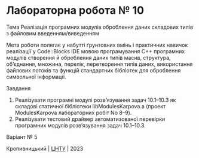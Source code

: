# Лабораторна робота № 10

Тема Реалізація програмних модулів оброблення даних складових типів з файловим введенням/виведенням

Мета роботи полягає у набутті ґрунтовних вмінь і практичних навичок реалізації у Code::Blocks IDE мовою програмування С++ програмних модулів створення й оброблення даних типів масив, структура, об’єднання, множина, перелік, перетворення типів даних, використання файлових потоків та функцій стандартних бібліотек для оброблення символьної інформації.

Завдання
1. Реалізувати програмні модулі розв’язування задач 10.1–10.3 як складові статичної бібліотеки libModulesKarpova.а (проект ModulesKarpova лабораторних робіт No 8–9).
2. Реалізувати тестовий драйвер автоматизованої перевірки програмних модулів розв’язування задач 10.1–10.3.

Варіант № 5


Кропивницький | <a href="http://www.kntu.kr.ua/">ЦНТУ</a> | 2023
